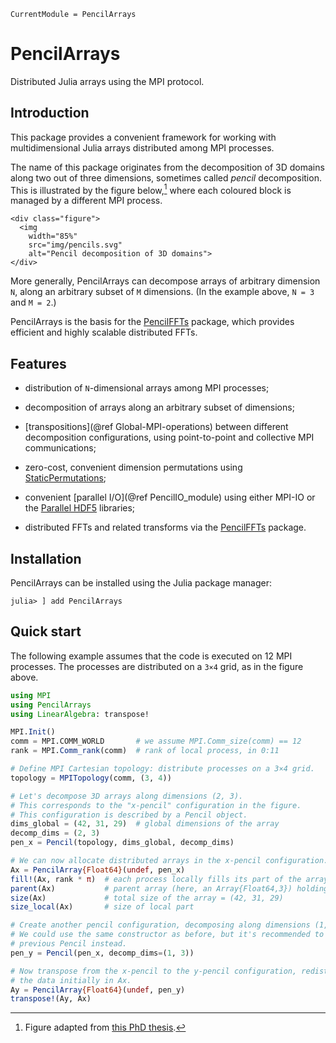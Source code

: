 ```@meta
CurrentModule = PencilArrays
```

# PencilArrays

Distributed Julia arrays using the MPI protocol.

## Introduction

This package provides a convenient framework for working with multidimensional
Julia arrays distributed among MPI processes.

The name of this package originates from the decomposition of 3D domains along
two out of three dimensions, sometimes called *pencil* decomposition.
This is illustrated by the figure below,[^1] where each coloured block is
managed by a different MPI process.

```@raw html
<div class="figure">
  <img
    width="85%"
    src="img/pencils.svg"
    alt="Pencil decomposition of 3D domains">
</div>
```

More generally, PencilArrays can decompose arrays of arbitrary dimension ``N``,
along an arbitrary subset of ``M`` dimensions.
(In the example above, ``N = 3`` and ``M = 2``.)

PencilArrays is the basis for the
[PencilFFTs](https://github.com/jipolanco/PencilFFTs.jl) package, which
provides efficient and highly scalable distributed FFTs.

## Features

- distribution of ``N``-dimensional arrays among MPI processes;

- decomposition of arrays along an arbitrary subset of dimensions;

- [transpositions](@ref Global-MPI-operations) between different decomposition
  configurations, using point-to-point and collective MPI communications;

- zero-cost, convenient dimension permutations using [StaticPermutations](https://github.com/jipolanco/StaticPermutations.jl);

- convenient [parallel I/O](@ref PencilIO_module) using either MPI-IO or the
  [Parallel HDF5](https://portal.hdfgroup.org/display/HDF5/Parallel+HDF5) libraries;

- distributed FFTs and related transforms via the
  [PencilFFTs](https://github.com/jipolanco/PencilFFTs.jl) package.

## Installation

PencilArrays can be installed using the Julia package manager:

    julia> ] add PencilArrays

## Quick start

The following example assumes that the code is executed on 12 MPI processes.
The processes are distributed on a ``3×4`` grid, as in the figure above.

```julia
using MPI
using PencilArrays
using LinearAlgebra: transpose!

MPI.Init()
comm = MPI.COMM_WORLD       # we assume MPI.Comm_size(comm) == 12
rank = MPI.Comm_rank(comm)  # rank of local process, in 0:11

# Define MPI Cartesian topology: distribute processes on a 3×4 grid.
topology = MPITopology(comm, (3, 4))

# Let's decompose 3D arrays along dimensions (2, 3).
# This corresponds to the "x-pencil" configuration in the figure.
# This configuration is described by a Pencil object.
dims_global = (42, 31, 29)  # global dimensions of the array
decomp_dims = (2, 3)
pen_x = Pencil(topology, dims_global, decomp_dims)

# We can now allocate distributed arrays in the x-pencil configuration.
Ax = PencilArray{Float64}(undef, pen_x)
fill!(Ax, rank * π)  # each process locally fills its part of the array
parent(Ax)           # parent array (here, an Array{Float64,3}) holding the local data
size(Ax)             # total size of the array = (42, 31, 29)
size_local(Ax)       # size of local part

# Create another pencil configuration, decomposing along dimensions (1, 3).
# We could use the same constructor as before, but it's recommended to reuse the
# previous Pencil instead.
pen_y = Pencil(pen_x, decomp_dims=(1, 3))

# Now transpose from the x-pencil to the y-pencil configuration, redistributing
# the data initially in Ax.
Ay = PencilArray{Float64}(undef, pen_y)
transpose!(Ay, Ax)
```

[^1]:
    Figure adapted from [this PhD thesis](https://hal.archives-ouvertes.fr/tel-02084215v1).
